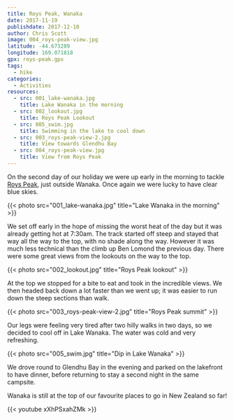```yaml
---
title: Roys Peak, Wanaka
date: 2017-11-19
publishdate: 2017-12-10
author: Chris Scott
image: 004_roys-peak-view.jpg
latitude: -44.673289
longitude: 169.071818
gpx: roys-peak.gpx
tags:
  - hike
categories:
  - Activities
resources:
  - src: 001_lake-wanaka.jpg
    title: Lake Wanaka in the morning
  - src: 002_lookout.jpg
    title: Roys Peak Lookout
  - src: 005_swim.jpg
    title: Swimming in the lake to cool down
  - src: 003_roys-peak-view-2.jpg
    title: View towards Glendhu Bay
  - src: 004_roys-peak-view.jpg
    title: View from Roys Peak
---
```


On the second day of our holiday we were up early in the morning to tackle [Roys Peak](http://www.doc.govt.nz/parks-and-recreation/places-to-go/otago/places/wanaka-area/things-to-do/roys-peak-track/), just outside Wanaka.
Once again we were lucky to have clear blue skies.

{{< photo src="001_lake-wanaka.jpg" title="Lake Wanaka in the morning" >}}

We set off early in the hope of missing the worst heat of the day but it was already getting hot at 7:30am.
The track started off steep and stayed that way all the way to the top, with no shade along the way.
However it was much less technical than the climb up Ben Lomond the previous day.
There were some great views from the lookouts on the way to the top.

{{< photo src="002_lookout.jpg" title="Roys Peak lookout" >}}

At the top we stopped for a bite to eat and took in the incredible views.
We then headed back down a lot faster than we went up; it was easier to run down the steep sections than walk.

{{< photo src="003_roys-peak-view-2.jpg" title="Roys Peak summit" >}}

Our legs were feeling very tired after two hilly walks in two days, so we decided to cool off in Lake Wanaka.
The water was cold and very refreshing.

{{< photo src="005_swim.jpg" title="Dip in Lake Wanaka" >}}

We drove round to Glendhu Bay in the evening and parked on the lakefront to have dinner, before returning to stay a second night in the same campsite.

Wanaka is still at the top of our favourite places to go in New Zealand so far!

{{< youtube xXhPSxahZMk >}}